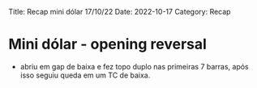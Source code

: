 Title: Recap mini dólar 17/10/22
Date: 2022-10-17
Category: Recap

# Mini dólar - opening reversal

* abriu em gap de baixa e fez topo duplo nas primeiras 7 barras,  após isso seguiu queda em um TC de baixa.
